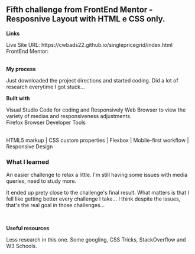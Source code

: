 <h2>Fifth challenge from FrontEnd Mentor - Resposnive Layout with HTML e CSS only.</h2>

<p><strong>Links</strong></p>
Live Site URL: https://cwbads22.github.io/singlepricegrid/index.html
<br>
FrontEnd Mentor: 
<br>
<br>
<p><strong>My process</strong></p>

<p> Just downloaded the project directions and started coding. Did a lot of research everytime I got stuck...</p>
<p><strong>Built with </strong></p>
<p>Visual Studio Code for coding and Responsively Web Browser to view the variety of medias and responsiveness adjustments.<br>
Firefox Browser Developer Tools</p>
<br>
HTML5 markup | CSS custom properties | Flexbox | Mobile-first workflow | Responsive Design
<br>

<h3>What I learned</h3>
<p>An easier challenge to relax a little. I'm still having some issues with media queries, need to study more.</p>

<p>It ended up prety close to the challenge's final result. What matters is that I fell like getting better every challenge I take... I think despite the issues, that's the real goal in those challenges...</p>
<br>
<p><strong>Useful resources</strong></p>
<p>Less research in this one. Some googling, CSS Tricks, StackOverflow and W3 Schools.</p>

